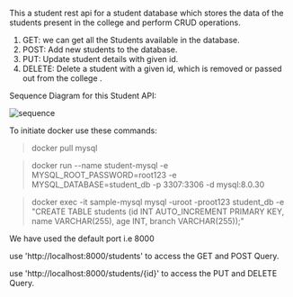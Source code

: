 This a student rest api for a student database which stores the data of the students present in the college and perform CRUD operations.

1. GET: we can get all the Students available in the database.
2. POST: Add new students to the database.
3. PUT: Update student details with given id.
4. DELETE: Delete a student with a given id, which is removed or passed out from the college .


Sequence Diagram for this Student API:


![sequence  ](https://github.com/Sajal1803/Rest_Student_API/assets/76404926/181315ec-7809-448f-a45f-0c98f812520a)



To initiate docker use these commands:
> docker pull mysql

> docker run --name student-mysql -e MYSQL_ROOT_PASSWORD=root123 -e MYSQL_DATABASE=student_db -p 3307:3306 -d mysql:8.0.30

> docker exec -it sample-mysql mysql -uroot -proot123 student_db -e "CREATE TABLE students (id INT AUTO_INCREMENT PRIMARY KEY, name VARCHAR(255), age INT, branch VARCHAR(255));"



We have used the default port i.e 8000

use 'http://localhost:8000/students' to access the GET and POST Query.

use 'http://localhost:8000/students/{id}' to access the PUT and DELETE Query.
